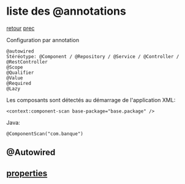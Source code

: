 # liste des @annotations
[retour](https://github.com/grouault/spring-tutorial/blob/master/spring-contexte/notes/INDEX.md)
[prec](https://github.com/grouault/spring-tutorial/blob/master/spring-contexte/notes/configuration.annotation.md)

Configuration par annotation
```
@autowired
Stéréotype: @Component / @Repository / @Service / @Controller / @RestController
@Scope
@Qualifier
@Value
@Required
@Lazy
```

Les composants sont détectés au démarrage de l'application
XML:
```
<context:component-scan base-package="base.package" />
```
Java:
```
@ComponentScan("com.banque")
```

## @Autowired


## [properties](https://github.com/grouault/spring-tutorial/blob/master/spring-contexte/notes/spring-configuration-xml/properties.md)
